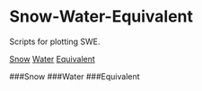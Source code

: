 Snow-Water-Equivalent
=====================
Scripts for plotting SWE.



[Snow](#snow)
[Water](#water)
[Equivalent](#equivalent)





###Snow
###Water
###Equivalent

